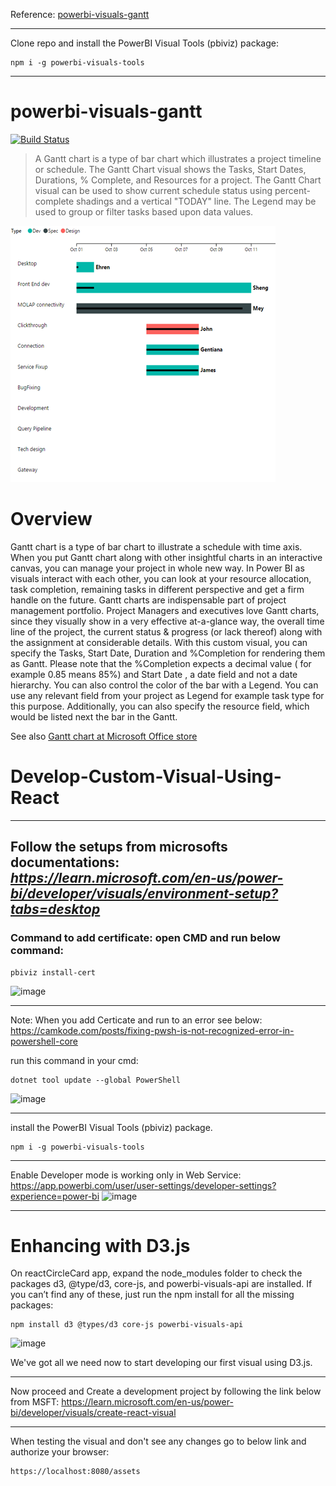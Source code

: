 Reference: [powerbi-visuals-gantt](https://github.com/microsoft/powerbi-visuals-gantt)


------
Clone repo and install the PowerBI Visual Tools (pbiviz) package:
```
npm i -g powerbi-visuals-tools
```

------
# powerbi-visuals-gantt
[![Build Status](https://github.com/microsoft/powerbi-visuals-gantt/actions/workflows/build.yml/badge.svg?branch=main)](https://github.com/microsoft/powerbi-visuals-gantt/actions/workflows/build.yml)

> A Gantt chart is a type of bar chart which illustrates a project timeline or schedule. The Gantt Chart visual shows the Tasks, Start Dates, Durations, % Complete, and Resources for a project. The Gantt Chart visual can be used to show current schedule status using percent-complete shadings and a vertical "TODAY" line. The Legend may be used to group or filter tasks based upon data values.

![Gantt chart screenshot](assets/screenshot.png)

# Overview

Gantt chart is a type of bar chart to illustrate a schedule with time axis. When you put Gantt chart along with other insightful charts in an interactive canvas, you can manage your project in whole new way. In Power BI as visuals interact with each other, you can look at your resource allocation, task completion, remaining tasks in different perspective and get a firm handle on the future.
Gantt charts are indispensable part of project management portfolio. Project Managers and executives love Gantt charts, since they visually show in a very effective at-a-glance way, the overall time line of the project, the current status & progress (or lack thereof) along with the assignment at considerable details.
With this custom visual, you can specify the Tasks, Start Date, Duration and %Completion for rendering them as Gantt. Please note that the %Completion expects a decimal value ( for example 0.85 means 85%) and Start Date , a date field and not a date hierarchy.
You can also control the color of the bar with a Legend. You can use any relevant field from your project as Legend for example task type for this purpose. Additionally, you can also specify the resource field, which would be listed next the bar in the Gantt.

See also [Gantt chart at Microsoft Office store](https://store.office.com/en-us/app.aspx?assetid=WA104380765&sourcecorrid=968c5e90-8711-48fe-b9b4-a15ad9fe8dc4&searchapppos=0&ui=en-US&rs=en-US&ad=US&appredirect=false)


# Develop-Custom-Visual-Using-React
---------
Follow the setups from microsofts documentations:
*https://learn.microsoft.com/en-us/power-bi/developer/visuals/environment-setup?tabs=desktop*
---------
### Command to add certificate: open CMD and run below command:
```
pbiviz install-cert
```
<img width="1104" height="175" alt="image" src="https://github.com/user-attachments/assets/36c6f3c3-97ec-4703-abde-6bddb7387345" />




---------
Note: When you add Certicate and run to an error see below:
https://camkode.com/posts/fixing-pwsh-is-not-recognized-error-in-powershell-core

run this command in your cmd:
```
dotnet tool update --global PowerShell
```
<img width="1114" height="627" alt="image" src="https://github.com/user-attachments/assets/c225d76f-4528-4339-8aaf-a013eb99985b" />



---------
install the PowerBI Visual Tools (pbiviz) package.
```
npm i -g powerbi-visuals-tools
```

---------

Enable Developer mode is working only in Web Service:
https://app.powerbi.com/user/user-settings/developer-settings?experience=power-bi
<img width="892" height="615" alt="image" src="https://github.com/user-attachments/assets/2e69cafd-da37-42e0-914e-921034fd329c" />


---------
# Enhancing with D3.js

On reactCircleCard app, expand the node_modules folder to check the packages d3, @type/d3, core-js, and powerbi-visuals-api are installed. If you can’t find any of these, just run the npm install for all the missing packages:
```
npm install d3 @types/d3 core-js powerbi-visuals-api
```
<img width="782" height="257" alt="image" src="https://github.com/user-attachments/assets/cb997ace-f47f-4427-81d0-e8ba76041474" />


We've got all we need now to start developing our first visual using D3.js.

---------
Now proceed and Create a development project by following the link below from MSFT:
https://learn.microsoft.com/en-us/power-bi/developer/visuals/create-react-visual


---------
When testing the visual and don't see any changes go to below link and authorize your browser:
```
https://localhost:8080/assets
```


